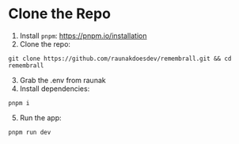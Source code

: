 # Clone the Repo

1. Install `pnpm`: https://pnpm.io/installation
2. Clone the repo:
```
git clone https://github.com/raunakdoesdev/remembrall.git && cd remembrall
```
3. Grab the .env from raunak
4. Install dependencies:
```
pnpm i
```
5. Run the app:
```
pnpm run dev
```

